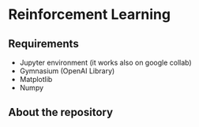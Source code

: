 # Reinforcement Learning

## Requirements

- Jupyter environment (it works also on google collab)
- Gymnasium (OpenAI Library)
- Matplotlib
- Numpy

## About the repository

